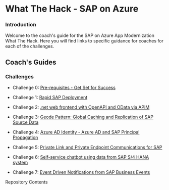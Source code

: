 # What The Hack - SAP on Azure
### Introduction

Welcome to the coach's guide for the SAP on Azure App Modernization What The Hack. Here you will find links to specific guidance for coaches for each of the challenges.


## Coach's Guides
### Challenges

- Challenge 0: [Pre-requisites - Get Set for Success](./00-prereqs.md) 

- Challenge 1: [Rapid SAP Deployment](./01-SAP-Auto-Deployment.md)

- Challenge 2: [.net web frontend with OpenAPI and OData via APIM](./02-OpenAPIAndOdata.mdd)

- Challenge 3: [Geode Pattern: Global Caching and Replication of SAP Source Data](./03-GeodePattern.md)

- Challenge 4: [Azure AD Identity - Azure AD and SAP Principal Propagation](./04-AzureADPrincipalPropagation.md)

- Challenge 5: [Private Link and Private Endpoint Communications for SAP](./05-PrivateLink.md)

- Challenge 6: [Self-service chatbot using data from SAP S/4 HANA system](./06-SAPChatbot.md)

- Challenge 7: [Event Driven Notifications from SAP Business Events](./07-EventDriven.md)

Repository Contents
